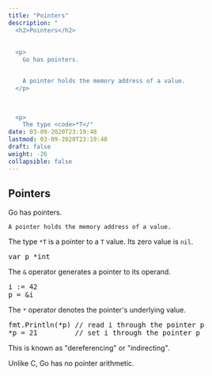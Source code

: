 ```yaml
---
title: "Pointers"
description: "
  <h2>Pointers</h2>
  
  
  <p>
    Go has pointers.


    A pointer holds the memory address of a value.
  </p>
  

  
  <p>
    The type <code>*T</"
date: 03-09-2020T23:19:48
lastmod: 03-09-2020T23:19:48
draft: false
weight: -26
collapsible: false
---
```


  <h2>Pointers</h2>
  
  
  <p>
    Go has pointers.


    A pointer holds the memory address of a value.
  </p>
  

  
  <p>
    The type <code>*T</code> is a pointer to a <code>T</code> value. Its zero value is <code>nil</code>.
  </p>
  

  
  <pre>var p *int</pre>
  

  
  <p>
    The <code>&amp;</code> operator generates a pointer to its operand.
  </p>
  

  
  <pre>i := 42
p = &amp;i</pre>
  

  
  <p>
    The <code>*</code> operator denotes the pointer's underlying value.
  </p>
  

  
  <pre>fmt.Println(*p) // read i through the pointer p
*p = 21         // set i through the pointer p</pre>
  

  
  <p>
    This is known as "dereferencing" or "indirecting".
  </p>
  

  
  <p>
    Unlike C, Go has no pointer arithmetic.
  </p>
  

	
		
	


                                                